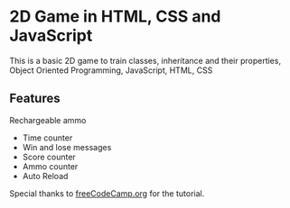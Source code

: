 
# 2D Game in HTML, CSS and JavaScript

This is a basic 2D game to train classes, inheritance and their properties, Object Oriented Programming, JavaScript, HTML, CSS

## Features

Rechargeable ammo

- Time counter
- Win and lose messages
- Score counter
- Ammo counter
- Auto Reload

Special thanks to [freeCodeCamp.org](https://www.youtube.com/watch?v=7BHs1BzA4fs&t=21s) for the tutorial.